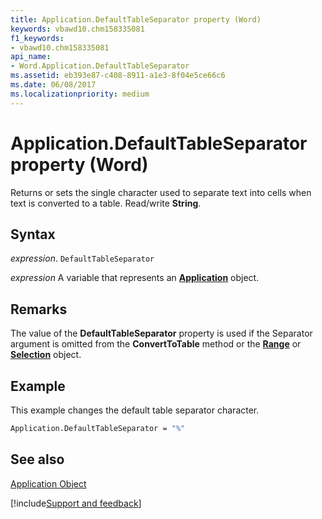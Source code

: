 ```yaml
---
title: Application.DefaultTableSeparator property (Word)
keywords: vbawd10.chm158335081
f1_keywords:
- vbawd10.chm158335081
api_name:
- Word.Application.DefaultTableSeparator
ms.assetid: eb393e87-c408-8911-a1e3-8f04e5ce66c6
ms.date: 06/08/2017
ms.localizationpriority: medium
---
```



# Application.DefaultTableSeparator property (Word)

Returns or sets the single character used to separate text into cells when text is converted to a table. Read/write **String**.


## Syntax

_expression_. `DefaultTableSeparator`

_expression_ A variable that represents an **[Application](Word.Application.md)** object. 


## Remarks

The value of the **DefaultTableSeparator** property is used if the Separator argument is omitted from the **ConvertToTable** method or the **[Range](Word.Range.md)** or **[Selection](Word.Selection.md)** object.


## Example

This example changes the default table separator character.


```vb
Application.DefaultTableSeparator = "%"
```


## See also


[Application Object](Word.Application.md)

[!include[Support and feedback](~/includes/feedback-boilerplate.md)]